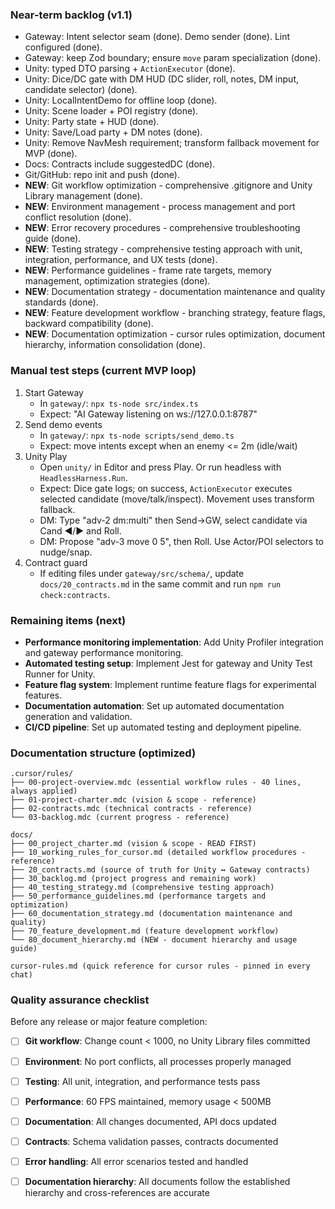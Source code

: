 ### Near-term backlog (v1.1)

- Gateway: Intent selector seam (done). Demo sender (done). Lint configured (done).
- Gateway: keep Zod boundary; ensure `move` param specialization (done).
- Unity: typed DTO parsing + `ActionExecutor` (done).
- Unity: Dice/DC gate with DM HUD (DC slider, roll, notes, DM input, candidate selector) (done).
- Unity: LocalIntentDemo for offline loop (done).
- Unity: Scene loader + POI registry (done).
- Unity: Party state + HUD (done).
- Unity: Save/Load party + DM notes (done).
- Unity: Remove NavMesh requirement; transform fallback movement for MVP (done).
- Docs: Contracts include suggestedDC (done).
- Git/GitHub: repo init and push (done).
- **NEW**: Git workflow optimization - comprehensive .gitignore and Unity Library management (done).
- **NEW**: Environment management - process management and port conflict resolution (done).
- **NEW**: Error recovery procedures - comprehensive troubleshooting guide (done).
- **NEW**: Testing strategy - comprehensive testing approach with unit, integration, performance, and UX tests (done).
- **NEW**: Performance guidelines - frame rate targets, memory management, optimization strategies (done).
- **NEW**: Documentation strategy - documentation maintenance and quality standards (done).
- **NEW**: Feature development workflow - branching strategy, feature flags, backward compatibility (done).
- **NEW**: Documentation optimization - cursor rules optimization, document hierarchy, information consolidation (done).

### Manual test steps (current MVP loop)

1. Start Gateway
   - In `gateway/`: `npx ts-node src/index.ts`
   - Expect: "AI Gateway listening on ws://127.0.0.1:8787"
2. Send demo events
   - In `gateway/`: `npx ts-node scripts/send_demo.ts`
   - Expect: move intents except when an enemy <= 2m (idle/wait)
3. Unity Play
   - Open `unity/` in Editor and press Play. Or run headless with `HeadlessHarness.Run`.
   - Expect: Dice gate logs; on success, `ActionExecutor` executes selected candidate (move/talk/inspect). Movement uses transform fallback.
   - DM: Type "adv-2 dm:multi" then Send→GW, select candidate via Cand ◄/► and Roll.
   - DM: Propose "adv-3 move 0 5", then Roll. Use Actor/POI selectors to nudge/snap.
4. Contract guard
   - If editing files under `gateway/src/schema/`, update `docs/20_contracts.md` in the same commit and run `npm run check:contracts`.

### Remaining items (next)

- **Performance monitoring implementation**: Add Unity Profiler integration and gateway performance monitoring.
- **Automated testing setup**: Implement Jest for gateway and Unity Test Runner for Unity.
- **Feature flag system**: Implement runtime feature flags for experimental features.
- **Documentation automation**: Set up automated documentation generation and validation.
- **CI/CD pipeline**: Set up automated testing and deployment pipeline.

### Documentation structure (optimized)

```
.cursor/rules/
├── 00-project-overview.mdc (essential workflow rules - 40 lines, always applied)
├── 01-project-charter.mdc (vision & scope - reference)
├── 02-contracts.mdc (technical contracts - reference)
└── 03-backlog.mdc (current progress - reference)

docs/
├── 00_project_charter.md (vision & scope - READ FIRST)
├── 10_working_rules_for_cursor.md (detailed workflow procedures - reference)
├── 20_contracts.md (source of truth for Unity ↔ Gateway contracts)
├── 30_backlog.md (project progress and remaining work)
├── 40_testing_strategy.md (comprehensive testing approach)
├── 50_performance_guidelines.md (performance targets and optimization)
├── 60_documentation_strategy.md (documentation maintenance and quality)
├── 70_feature_development.md (feature development workflow)
└── 80_document_hierarchy.md (NEW - document hierarchy and usage guide)

cursor-rules.md (quick reference for cursor rules - pinned in every chat)
```

### Quality assurance checklist

Before any release or major feature completion:
- [ ] **Git workflow**: Change count < 1000, no Unity Library files committed
- [ ] **Environment**: No port conflicts, all processes properly managed
- [ ] **Testing**: All unit, integration, and performance tests pass
- [ ] **Performance**: 60 FPS maintained, memory usage < 500MB
- [ ] **Documentation**: All changes documented, API docs updated
- [ ] **Contracts**: Schema validation passes, contracts documented
- [ ] **Error handling**: All error scenarios tested and handled
- [ ] **Documentation hierarchy**: All documents follow the established hierarchy and cross-references are accurate


